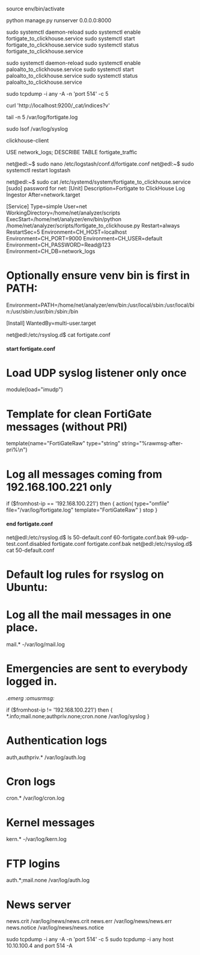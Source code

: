source env/bin/activate

python manage.py runserver 0.0.0.0:8000




sudo systemctl daemon-reload
sudo systemctl enable fortigate_to_clickhouse.service
sudo systemctl start fortigate_to_clickhouse.service
sudo systemctl status fortigate_to_clickhouse.service

sudo systemctl daemon-reload
sudo systemctl enable paloalto_to_clickhouse.service
sudo systemctl start paloalto_to_clickhouse.service
sudo systemctl status paloalto_to_clickhouse.service


sudo tcpdump -i any -A -n 'port 514' -c 5


curl 'http://localhost:9200/_cat/indices?v'

tail -n 5 /var/log/fortigate.log

sudo lsof /var/log/syslog

clickhouse-client

USE network_logs;
DESCRIBE TABLE fortigate_traffic


net@edl:~$ sudo nano /etc/logstash/conf.d/fortigate.conf
net@edl:~$ sudo systemctl restart logstash


net@edl:~$ sudo cat /etc/systemd/system/fortigate_to_clickhouse.service
[sudo] password for net:
[Unit]
Description=Fortigate to ClickHouse Log Ingestor
After=network.target

[Service]
Type=simple
User=net
WorkingDirectory=/home/net/analyzer/scripts
ExecStart=/home/net/analyzer/env/bin/python /home/net/analyzer/scripts/fortigate_to_clickhouse.py
Restart=always
RestartSec=5
Environment=CH_HOST=localhost
Environment=CH_PORT=9000
Environment=CH_USER=default
Environment=CH_PASSWORD=Read@123
Environment=CH_DB=network_logs
# Optionally ensure venv bin is first in PATH:
Environment=PATH=/home/net/analyzer/env/bin:/usr/local/sbin:/usr/local/bin:/usr/sbin:/usr/bin:/sbin:/bin

[Install]
WantedBy=multi-user.target




net@edl:/etc/rsyslog.d$ cat fortigate.conf
#### start fortigate.conf ####

# Load UDP syslog listener only once
module(load="imudp")

# Template for clean FortiGate messages (without PRI)
template(name="FortiGateRaw" type="string" string="%rawmsg-after-pri%\n")

# Log all messages coming from 192.168.100.221 only
if ($fromhost-ip == '192.168.100.221') then {
    action(
        type="omfile"
        file="/var/log/fortigate.log"
        template="FortiGateRaw"
    )
    stop
}

#### end fortigate.conf ####
net@edl:/etc/rsyslog.d$ ls
50-default.conf  60-fortigate.conf.bak  99-udp-test.conf.disabled  fortigate.conf  fortigate.conf.bak
net@edl:/etc/rsyslog.d$ cat 50-default.conf
#  Default log rules for rsyslog on Ubuntu:

# Log all the mail messages in one place.
mail.*            -/var/log/mail.log

# Emergencies are sent to everybody logged in.
*.emerg           :omusrmsg:*

if ($fromhost-ip != '192.168.100.221') then {
    *.info;mail.none;authpriv.none;cron.none    /var/log/syslog
}

# Authentication logs
auth,authpriv.*   /var/log/auth.log

# Cron logs
cron.*            /var/log/cron.log

# Kernel messages
kern.*            -/var/log/kern.log

# FTP logins
auth.*;mail.none  /var/log/auth.log

# News server
news.crit         /var/log/news/news.crit
news.err          /var/log/news/news.err
news.notice       /var/log/news/news.notice



sudo tcpdump -i any -A -n 'port 514' -c 5
sudo tcpdump -i any host 10.10.100.4 and port 514 -A



